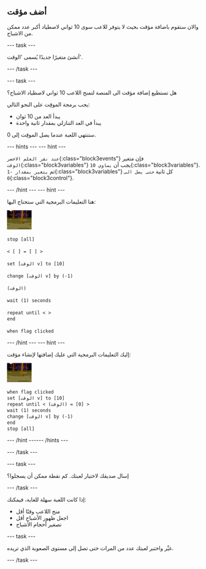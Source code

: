 ## أضف مؤقت

والان ستقوم باضافة مؤقت بحيث لا يتوفر للاعب سوى 10 ثواني لاصطياد أكبر عدد ممكن من الاشباح.

--- task ---

أنشئ متغيرًا جديدًا يُسمى 'الوقت'.

--- /task ---

--- task ---

هل تستطيع إضافة مؤقت الى المنصة لتمنح اللاعب 10 ثواني لاصطياد الاشباح؟

يجب برمجة الموقِت على النحو التالي:

+ يبدأ العد من 10 ثوان
+ يبدأ في العد التنازلي بمقدار ثانية واحدة

ستنتهي اللعبة عندما يصل الموقِت إلى 0.

--- hints ---
 --- hint ---

`عند نقر العلم الاخضر`{:class="block3events"} فإن متغير `الوقت`{:class="block3variables"} يجب أن `يساوي 10`{:class="block3variables"}. ثم `يتغير بمقدار -1`{:class="block3variables"} كل ثانية `حتى يصل الى 0`{:class="block3control"}.

--- /hint --- --- hint ---

هنا التعليمات البرمجية التي ستحتاج اليها:

![كائن الشبح](images/ghost-backdrop.png)

```blocks3
stop [all]

< [ ] = [ ] >

set [الوقت v] to [10]

change [الوقت v] by (-1)

(الوقت)

wait (1) seconds

repeat until < >
end

when flag clicked
```

--- /hint --- --- hint ---

إليك التعليمات البرمجية التي عليك إضافتها لإنشاء مؤقت:

![backdrop icon](images/ghost-backdrop.png)

```blocks3
when flag clicked
set [الوقت v] to [10]
repeat until < (الوقت) = [0] >
wait (1) seconds
change [الوقت v] by (-1)
end
stop [all]
```

--- /hint ------ /hints ---

--- /task ---

--- task ---

إسال صديقك لاختبار لعبتك. كم نقطة ممكن أن يسجلوا؟

--- /task ---

إذا كانت اللعبة سهلة للغاية، فيمكنك:

+ منح اللاعب وقتًا أقل
+ اجعل ظهور الأشباح أقل
+ تصغير أحجام الأشباح

--- task ---

غيِّر واختبر لعبتك عدد من المرات حتى تصل إلى مستوى الصعوبة الذي تريده.

--- /task ---